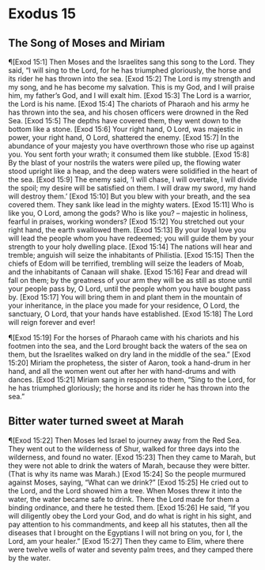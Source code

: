# Exodus 15

## The Song of Moses and Miriam
¶[Exod 15:1] Then Moses and the Israelites sang this song to the Lord. They said, “I will sing to the Lord, for he has triumphed gloriously, the horse and its rider he has thrown into the sea.
[Exod 15:2] The Lord is my strength and my song, and he has become my salvation. This is my God, and I will praise him, my father’s God, and I will exalt him.
[Exod 15:3] The Lord is a warrior, the Lord is his name.
[Exod 15:4] The chariots of Pharaoh and his army he has thrown into the sea, and his chosen officers were drowned in the Red Sea.
[Exod 15:5] The depths have covered them, they went down to the bottom like a stone.
[Exod 15:6] Your right hand, O Lord, was majestic in power, your right hand, O Lord, shattered the enemy.
[Exod 15:7] In the abundance of your majesty you have overthrown those who rise up against you. You sent forth your wrath; it consumed them like stubble.
[Exod 15:8] By the blast of your nostrils the waters were piled up, the flowing water stood upright like a heap, and the deep waters were solidified in the heart of the sea.
[Exod 15:9] The enemy said, ‘I will chase, I will overtake, I will divide the spoil; my desire will be satisfied on them. I will draw my sword, my hand will destroy them.’
[Exod 15:10] But you blew with your breath, and the sea covered them. They sank like lead in the mighty waters.
[Exod 15:11] Who is like you, O Lord, among the gods? Who is like you? – majestic in holiness, fearful in praises, working wonders?
[Exod 15:12] You stretched out your right hand, the earth swallowed them.
[Exod 15:13] By your loyal love you will lead the people whom you have redeemed; you will guide them by your strength to your holy dwelling place.
[Exod 15:14] The nations will hear and tremble; anguish will seize the inhabitants of Philistia.
[Exod 15:15] Then the chiefs of Edom will be terrified, trembling will seize the leaders of Moab, and the inhabitants of Canaan will shake.
[Exod 15:16] Fear and dread will fall on them; by the greatness of your arm they will be as still as stone until your people pass by, O Lord, until the people whom you have bought pass by.
[Exod 15:17] You will bring them in and plant them in the mountain of your inheritance, in the place you made for your residence, O Lord, the sanctuary, O Lord, that your hands have established.
[Exod 15:18] The Lord will reign forever and ever!

¶[Exod 15:19] For the horses of Pharaoh came with his chariots and his footmen into the sea, and the Lord brought back the waters of the sea on them, but the Israelites walked on dry land in the middle of the sea.”
[Exod 15:20] Miriam the prophetess, the sister of Aaron, took a hand-drum in her hand, and all the women went out after her with hand-drums and with dances.
[Exod 15:21] Miriam sang in response to them, “Sing to the Lord, for he has triumphed gloriously; the horse and its rider he has thrown into the sea.”

## Bitter water turned sweet at Marah
¶[Exod 15:22] Then Moses led Israel to journey away from the Red Sea. They went out to the wilderness of Shur, walked for three days into the wilderness, and found no water.
[Exod 15:23] Then they came to Marah, but they were not able to drink the waters of Marah, because they were bitter. (That is why its name was Marah.)
[Exod 15:24] So the people murmured against Moses, saying, “What can we drink?”
[Exod 15:25] He cried out to the Lord, and the Lord showed him a tree. When Moses threw it into the water, the water became safe to drink. There the Lord made for them a binding ordinance, and there he tested them.
[Exod 15:26] He said, “If you will diligently obey the Lord your God, and do what is right in his sight, and pay attention to his commandments, and keep all his statutes, then all the diseases that I brought on the Egyptians I will not bring on you, for I, the Lord, am your healer.”
[Exod 15:27] Then they came to Elim, where there were twelve wells of water and seventy palm trees, and they camped there by the water.
